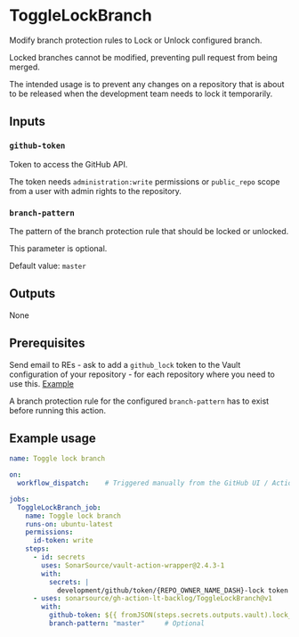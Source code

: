 # ToggleLockBranch

Modify branch protection rules to Lock or Unlock configured branch.

Locked branches cannot be modified, preventing pull request from being merged.

The intended usage is to prevent any changes on a repository that is about to be released when the development team needs to lock it temporarily.

## Inputs

### `github-token`

Token to access the GitHub API. 

The token needs `administration:write` permissions or `public_repo` scope from a user with admin rights to the repository.

### `branch-pattern`

The pattern of the branch protection rule that should be locked or unlocked.

This parameter is optional. 

Default value: `master`

## Outputs

None

## Prerequisites

Send email to REs - ask to add a `github_lock` token to the Vault configuration of your repository - for each repository where you need to use this. [Example](https://github.com/SonarSource/re-terraform-aws-vault/blob/3f5efb03a94a38d1346cbde62631ce1a340b5e14/orders/bubble-dotnet.yaml#L180-L182)

A branch protection rule for the configured `branch-pattern` has to exist before running this action.

## Example usage

```yaml
name: Toggle lock branch

on:
  workflow_dispatch:    # Triggered manually from the GitHub UI / Actions

jobs:
  ToggleLockBranch_job:
    name: Toggle lock branch
    runs-on: ubuntu-latest
    permissions:
      id-token: write
    steps:
      - id: secrets
        uses: SonarSource/vault-action-wrapper@2.4.3-1
        with:
          secrets: |
            development/github/token/{REPO_OWNER_NAME_DASH}-lock token | lock_token;
      - uses: sonarsource/gh-action-lt-backlog/ToggleLockBranch@v1
        with:
          github-token: ${{ fromJSON(steps.secrets.outputs.vault).lock_token }}
          branch-pattern: "master"     # Optional
```
